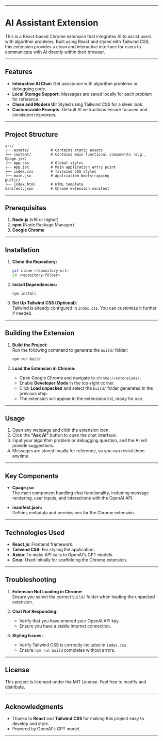 

---

# AI Assistant Extension  

This is a React-based Chrome extension that integrates AI to assist users with algorithm problems. Built using React and styled with Tailwind CSS, this extension provides a clean and interactive interface for users to communicate with AI directly within their browser.  

---

## Features  
- **Interactive AI Chat:** Get assistance with algorithm problems or debugging code.  
- **Local Storage Support:** Messages are saved locally for each problem for reference.  
- **Clean and Modern UI:** Styled using Tailwind CSS for a sleek look.  
- **Customizable Prompts:** Default AI instructions ensure focused and consistent responses.  

---

## Project Structure  

```plaintext
src/
├── assets/          # Contains static assets
├── content/         # Contains main functional components (e.g., Cpage.jsx)
├── App.css          # Global styles
├── App.jsx          # Main application entry point
├── index.css        # Tailwind CSS styles
├── main.jsx         # Application bootstrapping
public/  
├── index.html       # HTML template
manifest.json        # Chrome extension manifest
```

---

## Prerequisites  

1. **Node.js** (v16 or higher)  
2. **npm** (Node Package Manager)  
3. **Google Chrome**  

---

## Installation  

1. **Clone the Repository:**  
   ```bash
   git clone <repository-url>
   cd <repository-folder>
   ```

2. **Install Dependencies:**  
   ```bash
   npm install
   ```  

3. **Set Up Tailwind CSS (Optional):**  
   Tailwind is already configured in `index.css`. You can customize it further if needed.  

---

## Building the Extension  

1. **Build the Project:**  
   Run the following command to generate the `build/` folder:  
   ```bash
   npm run build
   ```  

2. **Load the Extension in Chrome:**  
   - Open Google Chrome and navigate to `chrome://extensions/`.  
   - Enable **Developer Mode** in the top-right corner.  
   - Click **Load unpacked** and select the `build/` folder generated in the previous step.  
   - The extension will appear in the extensions list, ready for use.  

---

## Usage  

1. Open any webpage and click the extension icon.  
2. Click the **"Ask AI"** button to open the chat interface.  
3. Input your algorithm problem or debugging question, and the AI will provide suggestions.  
4. Messages are stored locally for reference, so you can revisit them anytime.  

---

## Key Components  

- **Cpage.jsx:**  
   The main component handling chat functionality, including message rendering, user inputs, and interactions with the OpenAI API.  

- **manifest.json:**  
   Defines metadata and permissions for the Chrome extension.  

---

## Technologies Used  

- **React.js**: Frontend framework.  
- **Tailwind CSS**: For styling the application.  
- **Axios**: To make API calls to OpenAI's GPT models.  
- **Crux:** Used initially for scaffolding the Chrome extension.  

---

## Troubleshooting  

1. **Extension Not Loading in Chrome:**  
   Ensure you select the correct `build/` folder when loading the unpacked extension.  

2. **Chat Not Responding:**  
   - Verify that you have entered your OpenAI API key.  
   - Ensure you have a stable internet connection.  

3. **Styling Issues:**  
   - Verify Tailwind CSS is correctly included in `index.css`.  
   - Ensure `npm run build` completes without errors.  

---

## License  

This project is licensed under the MIT License. Feel free to modify and distribute.  

---

## Acknowledgments  

- Thanks to **React** and **Tailwind CSS** for making this project easy to develop and style.  
- Powered by OpenAI's GPT model.  

--- 


